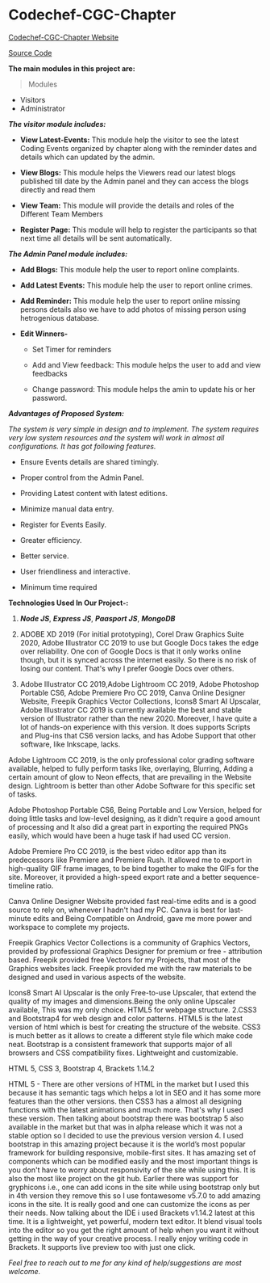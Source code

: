 # Codechef-CGC-Chapter

[Codechef-CGC-Chapter Website](https://invincible-dot-nerve.glitch.me/)

[Source Code](https://github.com/cgcianschapter/codechefcgc.team)

**The main modules in this project are:**

>Modules
-	Visitors
- Administrator

***The visitor module includes:***

- **View Latest-Events:**
This module help the visitor to see the latest Coding Events organized by chapter along with the reminder dates and details which can updated by the admin.

- **View Blogs:** 
This module helps the Viewers read our latest blogs published till date by the Admin panel and they can access the blogs directly and read them

- **View Team:** 
This module will provide the details and roles of the Different Team Members

- **Register Page:** 
This module will help to register the participants so that next time all details will be sent automatically.





***The Admin Panel module includes:***

- **Add Blogs:** This module help the user to report online complaints. 

- **Add Latest Events:** This module help the user to report online crimes.

- **Add Reminder:** This module help the user to report online missing persons details also we have to add photos of missing person using hetrogenious database.

- **Edit Winners-**

  - Set Timer for reminders

  - Add and View feedback: This module helps the user to add and view feedbacks

  - Change password: This module helps the amin to update his or her password.


***Advantages of Proposed System:***

*The system is very simple in design and to implement. The system requires very low system resources and the system will work in almost all configurations. It has got following features.*


 -	Ensure Events details are shared timingly.

 -	Proper control from the Admin Panel.

 -	Providing Latest content with latest editions.

 -	Minimize manual data entry.

 -	Register for Events Easily.

 -	Greater efficiency.

 -	Better service.

 -	User friendliness and interactive.

 -	Minimum time required




**Technologies Used In Our Project-:**
1. ***Node JS***, ***Express JS***, ***Paasport JS***, ***MongoDB***

2. ADOBE XD 2019 (For initial prototyping), Corel Draw Graphics Suite 2020, Adobe Illustrator CC 2019
 to use but Google Docs takes the edge over reliability. One con of Google Docs is that it only works online though, but it is synced across the internet easily. So there is no risk of losing our content. That's why I prefer Google Docs over others.

3. Adobe Illustrator CC 2019,Adobe Lightroom CC 2019, Adobe Photoshop Portable CS6, Adobe Premiere Pro CC 2019, Canva Online Designer Website, Freepik Graphics Vector Collections, Icons8 Smart AI Upscalar,
Adobe Illustrator CC 2019 is currently available the best and stable version of Illustrator rather than the new 2020. Moreover, I have quite a lot of hands-on experience with this version. It does supports Scripts and Plug-ins that CS6 version lacks, and has Adobe Support that other software, like Inkscape, lacks.

Adobe Lightroom CC 2019, is the only professional color grading software available, helped to fully perform tasks like, overlaying, Blurring, Adding a certain amount of glow to Neon effects, that are prevailing in the Website design. Lightroom is better than other Adobe Software for this specific set of tasks.

Adobe Photoshop Portable CS6, Being Portable and Low Version, helped for doing little tasks and low-level designing, as it didn't require a good amount of processing and It also did a great part in exporting the required PNGs easily, which would have been a huge task if had used CC version.

Adobe Premiere Pro CC 2019, is the best video editor app than its predecessors like Premiere and Premiere Rush. It allowed me to export in high-quality GIF frame images, to be bind together to make the GIFs for the site. Moreover, it provided a high-speed export rate and a better sequence-timeline ratio.

Canva Online Designer Website provided fast real-time edits and is a good source to rely on, whenever I hadn't had my PC. Canva is best for last-minute edits and Being Compatible on Android, gave me more power and workspace to complete my projects.

Freepik Graphics Vector Collections is a community of Graphics Vectors, provided by professional Graphics Designer for premium or free - attribution based. Freepik provided free Vectors for my Projects, that most of the Graphics websites lack. Freepik provided me with the raw materials to be designed and used in various aspects of the website.

Icons8 Smart AI Upscalar is the only Free-to-use Upscaler, that extend the quality of my images and dimensions.Being the only online Upscaler available, This was my only choice.
HTML5 for webpage structure. 2.CSS3 and Bootstrap4 for web design and color patterns.
HTML5 is the latest version of html which is best for creating the structure of the website. CSS3 is much better as it allows to create a different style file which make code neat. Bootstrap is a consistent framework that supports major of all browsers and CSS compatibility fixes. Lightweight and customizable.

HTML 5, CSS 3, Bootstrap 4, Brackets 1.14.2

HTML 5 - There are other versions of HTML in the market but I used this because it has semantic tags which helps a lot in SEO and it has some more features than the other versions. then CSS3 has a almost all designing functions with the latest animations and much more. That's why I used these version. 
Then talking about bootstrap there was bootstrap 5 also available in the market but that was in alpha release which it was not a stable option so I decided to use the previous version version 4. 
I used bootstrap in this amazing project because it is the world’s most popular framework for building responsive, mobile-first sites. It has amazing set of components which can be modified easily and the most important things is you don't have to worry about responsivity of the site while using this. It is also the most like project on the git hub. Earlier there was support for gryphicons i.e., one can add icons in the site while using bootstrap only but in 4th version they remove this so I use fontawesome v5.7.0 to add amazing icons in the site.
It is really good and one can customize the icons as per their needs. Now talking about the IDE i used Brackets v1.14.2 latest at this time. It is a lightweight, yet powerful, modern text editor. It blend visual tools into the editor so you get the right amount of help when you want it without getting in the way of your creative process. 
I really enjoy writing code in Brackets. It supports live preview too with just one click.

*Feel free to reach out to me for any kind of help/suggestions are most welcome.*

